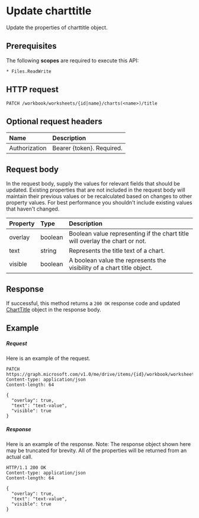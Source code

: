 # Update charttitle

Update the properties of charttitle object.
## Prerequisites
The following **scopes** are required to execute this API: 

    * Files.ReadWrite

## HTTP request
<!-- { "blockType": "ignored" } -->
```http
PATCH /workbook/worksheets/{id|name}/charts(<name>)/title
```
## Optional request headers
| Name       | Description|
|:-----------|:-----------|
| Authorization  | Bearer {token}. Required. |


## Request body
In the request body, supply the values for relevant fields that should be updated. Existing properties that are not included in the request body will maintain their previous values or be recalculated based on changes to other property values. For best performance you shouldn't include existing values that haven't changed.

| Property	   | Type	|Description|
|:---------------|:--------|:----------|
|overlay|boolean|Boolean value representing if the chart title will overlay the chart or not.|
|text|string|Represents the title text of a chart.|
|visible|boolean|A boolean value the represents the visibility of a chart title object.|

## Response
If successful, this method returns a `200 OK` response code and updated [ChartTitle](../resources/charttitle.md) object in the response body.
## Example
##### Request
Here is an example of the request.
<!-- {
  "blockType": "request",
  "name": "update_charttitle"
}-->
```http
PATCH https://graph.microsoft.com/v1.0/me/drive/items/{id}/workbook/worksheets/{id|name}/charts(<name>)/title
Content-type: application/json
Content-length: 64

{
  "overlay": true,
  "text": "text-value",
  "visible": true
}
```
##### Response
Here is an example of the response. Note: The response object shown here may be truncated for brevity. All of the properties will be returned from an actual call.
<!-- {
  "blockType": "response",
  "truncated": true,
  "@odata.type": "microsoft.graph.chartTitle"
} -->
```http
HTTP/1.1 200 OK
Content-type: application/json
Content-length: 64

{
  "overlay": true,
  "text": "text-value",
  "visible": true
}
```

<!-- uuid: 8fcb5dbc-d5aa-4681-8e31-b001d5168d79
2015-10-25 14:57:30 UTC -->
<!-- {
  "type": "#page.annotation",
  "description": "Update charttitle",
  "keywords": "",
  "section": "documentation",
  "tocPath": ""
}-->